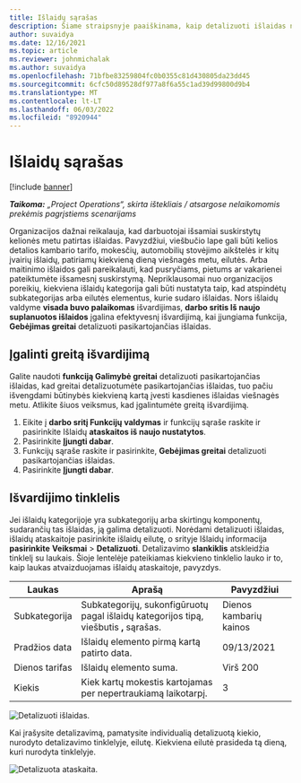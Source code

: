 ```yaml
---
title: Išlaidų sąrašas
description: Šiame straipsnyje paaiškinama, kaip detalizuoti išlaidas naudojant iš naujo suplanuotą išlaidų darbo sritį.
author: suvaidya
ms.date: 12/16/2021
ms.topic: article
ms.reviewer: johnmichalak
ms.author: suvaidya
ms.openlocfilehash: 71bfbe83259804fc0b0355c81d430805da23dd45
ms.sourcegitcommit: 6cfc50d89528df977a8f6a55c1ad39d99800d9b4
ms.translationtype: MT
ms.contentlocale: lt-LT
ms.lasthandoff: 06/03/2022
ms.locfileid: "8920944"
---
```

# <a name="expense-itemization"></a>Išlaidų sąrašas

[!include [banner](../includes/banner.md)]

_**Taikoma:** „Project Operations“, skirta ištekliais / atsargose nelaikomomis prekėmis pagrįstiems scenarijams_

Organizacijos dažnai reikalauja, kad darbuotojai išsamiai suskirstytų kelionės metu patirtas išlaidas. Pavyzdžiui, viešbučio lape gali būti kelios detalios kambario tarifo, mokesčių, automobilių stovėjimo aikštelės ir kitų įvairių išlaidų, patiriamų kiekvieną dieną viešnagės metu, eilutės. Arba maitinimo išlaidos gali pareikalauti, kad pusryčiams, pietums ar vakarienei pateiktumėte išsamesnį suskirstymą. Nepriklausomai nuo organizacijos poreikių, kiekviena išlaidų kategorija gali būti nustatyta taip, kad atspindėtų subkategorijas arba eilutės elementus, kurie sudaro išlaidas. Nors išlaidų valdyme **visada buvo palaikomas** išvardijimas, **darbo sritis Iš naujo suplanuotos išlaidos** įgalina efektyvesnį išvardijimą, kai įjungiama funkcija, **Gebėjimas greitai** detalizuoti pasikartojančias išlaidas.  

## <a name="enable-quick-itemization"></a>Įgalinti greitą išvardijimą 

Galite naudoti **funkciją Galimybė greitai** detalizuoti pasikartojančias išlaidas, kad greitai detalizuotumėte pasikartojančias išlaidas, tuo pačiu išvengdami būtinybės kiekvieną kartą įvesti kasdienes išlaidas viešnagės metu. Atlikite šiuos veiksmus, kad įgalintumėte greitą išvardijimą.

1. Eikite į **darbo sritį Funkcijų valdymas** ir funkcijų sąraše raskite ir pasirinkite Išlaidų **ataskaitos iš naujo nustatytos**. 
2. Pasirinkite **Įjungti dabar**. 
3. Funkcijų sąraše raskite ir pasirinkite, **Gebėjimas greitai** detalizuoti pasikartojančias išlaidas.
4. Pasirinkite **Įjungti dabar**. 

## <a name="itemization-grid"></a>Išvardijimo tinklelis 

Jei išlaidų kategorijoje yra subkategorijų arba skirtingų komponentų, sudarančių tas išlaidas, ją galima detalizuoti. Norėdami detalizuoti išlaidas, išlaidų ataskaitoje pasirinkite išlaidų eilutę, o srityje Išlaidų informacija **pasirinkite** **Veiksmai** > **Detalizuoti**. Detalizavimo **slankiklis** atskleidžia tinklelį su laukais. Šioje lentelėje pateikiamas kiekvieno tinklelio lauko ir to, kaip laukas atvaizduojamas išlaidų ataskaitoje, pavyzdys. 

|     Laukas          |     Aprašą                                                                                  |     Pavyzdžiui              |
|--------------------|--------------------------------------------------------------------------------------------------|--------------------------|
|     Subkategorija    |     Subkategorijų, sukonfigūruotų pagal išlaidų kategorijos tipą, viešbutis **,** sąrašas.             |     Dienos kambarių kainos      |
|     Pradžios data     |     Išlaidų elemento pirmą kartą patirto data.                                           |     09/13/2021           |
|     Dienos tarifas     |     Išlaidų elemento suma.                                                    |     Virš 200                  |
|     Kiekis       |     Kiek kartų mokestis kartojamas per nepertraukiamą laikotarpį.                       |     3                    |

![Detalizuoti išlaidas.](media/Itemization%20screen%201.png)

Kai įrašysite detalizavimą, pamatysite individualią detalizuotą kiekio, nurodyto detalizavimo tinklelyje, eilutę. Kiekviena eilutė prasideda tą dieną, kuri nurodyta tinklelyje.

![Detalizuota ataskaita.](media/Itemization%20screen%202.png)

